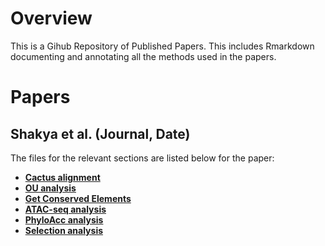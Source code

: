 # Overview 
This is a Gihub Repository of Published Papers. This includes Rmarkdown documenting and annotating all the methods used in the papers.

# Papers
## Shakya et al. (Journal, Date)
The files for the relevant sections are listed below for the paper: 

* [**Cactus alignment**](https://subirshakya.github.io/projects_rmarkdown/cactus.html)
* [**OU analysis**](https://subirshakya.github.io/projects_rmarkdown/bayou.html)
* [**Get Conserved Elements**](https://subirshakya.github.io/projects_rmarkdown/get_conserved_elements.html)
* [**ATAC-seq analysis**](https://subirshakya.github.io/projects_rmarkdown/ATAC.html)
* [**PhyloAcc analysis**](https://subirshakya.github.io/projects_rmarkdown/phyloacc_filt.html)
* [**Selection analysis**](https://subirshakya.github.io/projects_rmarkdown/selection.html)
